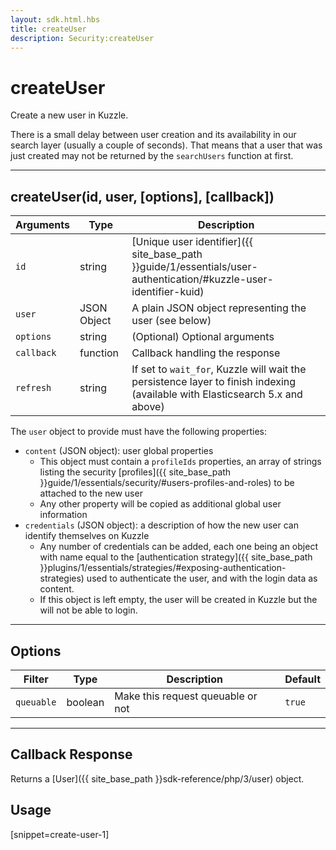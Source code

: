 ```yaml
---
layout: sdk.html.hbs
title: createUser
description: Security:createUser
---
```

  

# createUser
Create a new user in Kuzzle.

<div class="alert alert-info">
There is a small delay between user creation and its availability in our search layer (usually a couple of seconds).
That means that a user that was just created may not be returned by the <code>searchUsers</code> function at first.
</div>

---

## createUser(id, user, [options], [callback])

| Arguments | Type | Description |
|---------------|---------|----------------------------------------|
| ``id`` | string | [Unique user identifier]({{ site_base_path }}guide/1/essentials/user-authentication/#kuzzle-user-identifier-kuid) |
| ``user`` | JSON Object | A plain JSON object representing the user (see below) |
| ``options`` | string | (Optional) Optional arguments |
| ``callback`` | function | Callback handling the response |
| ``refresh`` | string | If set to ``wait_for``, Kuzzle will wait the persistence layer to finish indexing (available with Elasticsearch 5.x and above) | ``undefined`` |
The `user` object to provide must have the following properties:

* `content` (JSON object): user global properties
  * This object must contain a `profileIds` properties, an array of strings listing the security [profiles]({{ site_base_path }}guide/1/essentials/security/#users-profiles-and-roles) to be attached to the new user 
  * Any other property will be copied as additional global user information
* `credentials` (JSON object): a description of how the new user can identify themselves on Kuzzle
  * Any number of credentials can be added, each one being an object with name equal to the [authentication strategy]({{ site_base_path }}plugins/1/essentials/strategies/#exposing-authentication-strategies) used to authenticate the user, and with the login data as content.
  * If this object is left empty, the user will be created in Kuzzle but the will not be able to login.

---

## Options

| Filter | Type | Description | Default |
|---------------|---------|----------------------------------------|---------|
| ``queuable`` | boolean | Make this request queuable or not  | ``true`` |

---

## Callback Response

Returns a [User]({{ site_base_path }}sdk-reference/php/3/user) object.

## Usage

[snippet=create-user-1]

